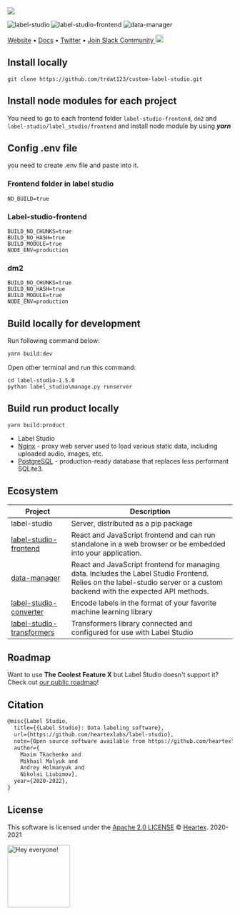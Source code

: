 <img src="https://raw.githubusercontent.com/heartexlabs/label-studio/master/images/ls_github_header.png"/>

![label-studio](https://img.shields.io/badge/Label%20Studio-V1.5.0-green) ![label-studio-frontend](https://img.shields.io/badge/Label%20Studio%20Frontend-V1.4.0-green) ![data-manager](https://img.shields.io/badge/Data%20manager-V2.0.0-green)

[Website](https://labelstud.io/) • [Docs](https://labelstud.io/guide/) • [Twitter](https://twitter.com/heartexlabs) • [Join Slack Community <img src="https://app.heartex.ai/docs/images/slack-mini.png" width="18px"/>](https://slack.labelstudio.heartex.com/?source=github-1)

## Install locally

```
git clone https://github.com/trdat123/custom-label-studio.git
```

## Install node modules for each project

You need to go to each frontend folder `label-studio-frontend`, `dm2` and `label-studio/label_studio/frontend` and install node module by using **_yarn_**

## Config .env file

you need to create .env file and paste into it. 
### Frontend folder in label studio 

```
NO_BUILD=true 
```

### Label-studio-frontend 

```
BUILD_NO_CHUNKS=true
BUILD_NO_HASH=true
BUILD_MODULE=true
NODE_ENV=production
```
### dm2

```
BUILD_NO_CHUNKS=true
BUILD_NO_HASH=true
BUILD_MODULE=true
NODE_ENV=production
```

## Build locally for development

Run following command below:

```bash
yarn build:dev
```

Open other terminal and run this command:

```
cd label-studio-1.5.0
python label_studio\manage.py runserver
```

## Build run product locally

```
yarn build:product
```

- Label Studio
- [Nginx](https://www.nginx.com/) - proxy web server used to load various static data, including uploaded audio, images, etc.
- [PostgreSQL](https://www.postgresql.org/) - production-ready database that replaces less performant SQLite3.

## Ecosystem

| Project                                                                               | Description                                                                                                                                                               |
| ------------------------------------------------------------------------------------- | ------------------------------------------------------------------------------------------------------------------------------------------------------------------------- |
| label-studio                                                                          | Server, distributed as a pip package                                                                                                                                      |
| [label-studio-frontend](https://github.com/heartexlabs/label-studio-frontend)         | React and JavaScript frontend and can run standalone in a web browser or be embedded into your application.                                                               |
| [data-manager](https://github.com/heartexlabs/dm2)                                    | React and JavaScript frontend for managing data. Includes the Label Studio Frontend. Relies on the label-studio server or a custom backend with the expected API methods. |
| [label-studio-converter](https://github.com/heartexlabs/label-studio-converter)       | Encode labels in the format of your favorite machine learning library                                                                                                     |
| [label-studio-transformers](https://github.com/heartexlabs/label-studio-transformers) | Transformers library connected and configured for use with Label Studio                                                                                                   |

## Roadmap

Want to use **The Coolest Feature X** but Label Studio doesn't support it? Check out [our public roadmap](roadmap.md)!

## Citation

```tex
@misc{Label Studio,
  title={{Label Studio}: Data labeling software},
  url={https://github.com/heartexlabs/label-studio},
  note={Open source software available from https://github.com/heartexlabs/label-studio},
  author={
    Maxim Tkachenko and
    Mikhail Malyuk and
    Andrey Holmanyuk and
    Nikolai Liubimov},
  year={2020-2022},
}
```

## License

This software is licensed under the [Apache 2.0 LICENSE](/LICENSE) © [Heartex](https://www.heartex.ai/). 2020-2021

<img src="https://github.com/heartexlabs/label-studio/blob/master/images/opossum_looking.png?raw=true" title="Hey everyone!" height="140" width="140" />
